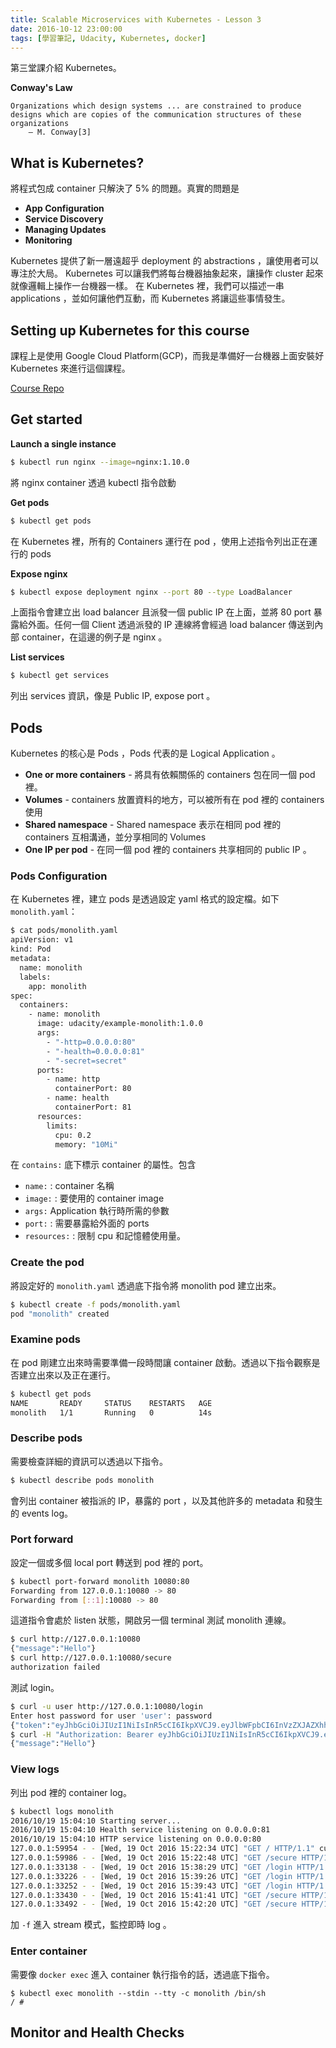 ```yaml
---
title: Scalable Microservices with Kubernetes - Lesson 3
date: 2016-10-12 23:00:00
tags: [學習筆記, Udacity, Kubernetes, docker]
---
```


第三堂課介紹 Kubernetes。

**Conway's Law**<br/>
```
Organizations which design systems ... are constrained to produce designs which are copies of the communication structures of these organizations
    — M. Conway[3]
```

## What is Kubernetes?
將程式包成 container 只解決了 5% 的問題。真實的問題是

* **App Configuration**
* **Service Discovery**
* **Managing Updates**
* **Monitoring**

Kubernetes 提供了新一層遠超乎 deployment 的 abstractions ，讓使用者可以專注於大局。
Kubernetes 可以讓我們將每台機器抽象起來，讓操作 cluster 起來就像邏輯上操作一台機器一樣。
在 Kubernetes 裡，我們可以描述一串 applications ，並如何讓他們互動，而 Kubernetes 將讓這些事情發生。

## Setting up Kubernetes for this course
課程上是使用 Google Cloud Platform(GCP)，而我是準備好一台機器上面安裝好 Kubernetes 來進行這個課程。

[Course Repo](https://github.com/udacity/ud615)

## Get started
**Launch a single instance**<br/>
```sh
$ kubectl run nginx --image=nginx:1.10.0
```
將 nginx container 透過 kubectl 指令啟動

**Get pods**<br/>
```sh
$ kubectl get pods
```
在 Kubernetes 裡，所有的 Containers 運行在 pod ，使用上述指令列出正在運行的 pods

**Expose nginx**<br/>
```sh
$ kubectl expose deployment nginx --port 80 --type LoadBalancer
```
上面指令會建立出 load balancer 且派發一個 public IP 在上面，並將 80 port 暴露給外面。任何一個 Client 透過派發的 IP 連線將會經過 load balancer 傳送到內部 container，在這邊的例子是 nginx 。

**List services**<br/>
```sh
$ kubectl get services
```
列出 services 資訊，像是 Public IP, expose port 。

## Pods
Kubernetes 的核心是 Pods ，Pods 代表的是 Logical Application 。<br/>
* **One or more containers** - 將具有依賴關係的 containers 包在同一個 pod 裡。
* **Volumes** - containers 放置資料的地方，可以被所有在 pod 裡的 containers 使用
* **Shared namespace** - Shared namespace 表示在相同 pod 裡的 containers 互相溝通，並分享相同的 Volumes
* **One IP per pod** - 在同一個 pod 裡的 containers 共享相同的 public IP 。

### Pods Configuration
在 Kubernetes 裡，建立 pods 是透過設定 yaml 格式的設定檔。如下 `monolith.yaml`：

```sh
$ cat pods/monolith.yaml
apiVersion: v1
kind: Pod
metadata:
  name: monolith
  labels:
    app: monolith
spec:
  containers:
    - name: monolith
      image: udacity/example-monolith:1.0.0
      args:
        - "-http=0.0.0.0:80"
        - "-health=0.0.0.0:81"
        - "-secret=secret"
      ports:
        - name: http
          containerPort: 80
        - name: health
          containerPort: 81
      resources:
        limits:
          cpu: 0.2
          memory: "10Mi"
```

在 `contains:` 底下標示 container 的屬性。包含

* `name:` : container 名稱
* `image:` : 要使用的 container image
* `args:` Application 執行時所需的參數
* `port:` : 需要暴露給外面的 ports
* `resources:` : 限制 cpu 和記憶體使用量。


### Create the pod
將設定好的 `monolith.yaml` 透過底下指令將 monolith pod 建立出來。

```sh
$ kubectl create -f pods/monolith.yaml
pod "monolith" created
```


### Examine pods
在 pod 剛建立出來時需要準備一段時間讓 container 啟動。透過以下指令觀察是否建立出來以及正在運行。

```sh
$ kubectl get pods
NAME       READY     STATUS    RESTARTS   AGE
monolith   1/1       Running   0          14s
```

### Describe pods
需要檢查詳細的資訊可以透過以下指令。

```sh
$ kubectl describe pods monolith
```

會列出 container 被指派的 IP，暴露的 port ，以及其他許多的 metadata 和發生的 events log。

### Port forward
設定一個或多個 local port 轉送到 pod 裡的 port。

```sh
$ kubectl port-forward monolith 10080:80
Forwarding from 127.0.0.1:10080 -> 80
Forwarding from [::1]:10080 -> 80
```

這道指令會處於 listen 狀態，開啟另一個 terminal 測試 monolith 連線。

```sh
$ curl http://127.0.0.1:10080
{"message":"Hello"}
$ curl http://127.0.0.1:10080/secure
authorization failed
```

測試 login。

```sh
$ curl -u user http://127.0.0.1:10080/login
Enter host password for user 'user': password
{"token":"eyJhbGciOiJIUzI1NiIsInR5cCI6IkpXVCJ9.eyJlbWFpbCI6InVzZXJAZXhhbXBsZS5jb20iLCJleHAiOjE0NzcxNTA3ODQsImlhdCI6MTQ3Njg5MTU4NCwiaXNzIjoiYXV0aC5zZXJ2aWNlIiwic3ViIjoidXNlciJ9.Rgm5BBG8VSiLH-u26Am1QAaXtz05nzvfWWZhHjOcaus"}
$ curl -H "Authorization: Bearer eyJhbGciOiJIUzI1NiIsInR5cCI6IkpXVCJ9.eyJlbWFpbCI6InVzZXJAZXhhbXBsZS5jb20iLCJleHAiOjE0NzcxNTA3ODQsImlhdCI6MTQ3Njg5MTU4NCwiaXNzIjoiYXV0aC5zZXJ2aWNlIiwic3ViIjoidXNlciJ9.Rgm5BBG8VSiLH-u26Am1QAaXtz05nzvfWWZhHjOcaus" http://127.0.0.1:10080/secure
{"message":"Hello"}
```

### View logs
列出 pod 裡的 container log。

```sh
$ kubectl logs monolith
2016/10/19 15:04:10 Starting server...
2016/10/19 15:04:10 Health service listening on 0.0.0.0:81
2016/10/19 15:04:10 HTTP service listening on 0.0.0.0:80
127.0.0.1:59954 - - [Wed, 19 Oct 2016 15:22:34 UTC] "GET / HTTP/1.1" curl/7.47.0
127.0.0.1:59986 - - [Wed, 19 Oct 2016 15:22:48 UTC] "GET /secure HTTP/1.1" curl/7.47.0
127.0.0.1:33138 - - [Wed, 19 Oct 2016 15:38:29 UTC] "GET /login HTTP/1.1" curl/7.47.0
127.0.0.1:33226 - - [Wed, 19 Oct 2016 15:39:26 UTC] "GET /login HTTP/1.1" curl/7.47.0
127.0.0.1:33252 - - [Wed, 19 Oct 2016 15:39:43 UTC] "GET /login HTTP/1.1" curl/7.47.0
127.0.0.1:33430 - - [Wed, 19 Oct 2016 15:41:41 UTC] "GET /secure HTTP/1.1" curl/7.47.0
127.0.0.1:33492 - - [Wed, 19 Oct 2016 15:42:20 UTC] "GET /secure HTTP/1.1" curl/7.47.0
```

加 `-f` 進入 stream 模式，監控即時 log 。

### Enter container
需要像 `docker exec` 進入 container 執行指令的話，透過底下指令。

```
$ kubectl exec monolith --stdin --tty -c monolith /bin/sh
/ #
```

## Monitor and Health Checks
